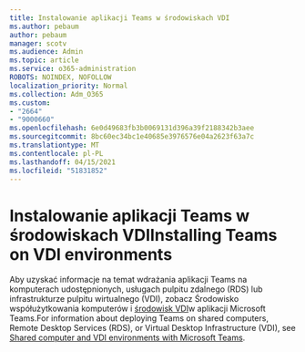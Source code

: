 ```yaml
---
title: Instalowanie aplikacji Teams w środowiskach VDI
ms.author: pebaum
author: pebaum
manager: scotv
ms.audience: Admin
ms.topic: article
ms.service: o365-administration
ROBOTS: NOINDEX, NOFOLLOW
localization_priority: Normal
ms.collection: Adm_O365
ms.custom:
- "2664"
- "9000660"
ms.openlocfilehash: 6e0d49683fb3b0069131d396a39f2188342b3aee
ms.sourcegitcommit: 8bc60ec34bc1e40685e3976576e04a2623f63a7c
ms.translationtype: MT
ms.contentlocale: pl-PL
ms.lasthandoff: 04/15/2021
ms.locfileid: "51831852"
---
```

# <a name="installing-teams-on-vdi-environments"></a><span data-ttu-id="5edf7-102">Instalowanie aplikacji Teams w środowiskach VDI</span><span class="sxs-lookup"><span data-stu-id="5edf7-102">Installing Teams on VDI environments</span></span>

<span data-ttu-id="5edf7-103">Aby uzyskać informacje na temat wdrażania aplikacji Teams na komputerach udostępnionych, usługach pulpitu zdalnego (RDS) lub infrastrukturze pulpitu wirtualnego (VDI), zobacz Środowisko współużytkowania komputerów i [środowisk VDI](https://docs.microsoft.com/deployoffice/teams-install#shared-computer-and-vdi-environments-with-microsoft-teams)w aplikacji Microsoft Teams.</span><span class="sxs-lookup"><span data-stu-id="5edf7-103">For information about deploying Teams on shared computers, Remote Desktop Services (RDS), or Virtual Desktop Infrastructure (VDI), see [Shared computer and VDI environments with Microsoft Teams](https://docs.microsoft.com/deployoffice/teams-install#shared-computer-and-vdi-environments-with-microsoft-teams).</span></span>